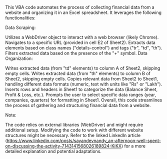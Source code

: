 This VBA code automates the process of collecting financial data from a website and organizing it in an Excel spreadsheet. It leverages the following functionalities:

Data Scraping:

Utilizes a WebDriver object to interact with a web browser (likely Chrome).
Navigates to a specific URL (provided in cell E2 of Sheet2).
Extracts data elements based on class names ("details-control") and tags ("tr", "td", "th").
Filters extracted data based on the presence of the "+" symbol.
Data Organization:

Writes extracted data (from "td" elements) to column A of Sheet2, skipping empty cells.
Writes extracted data (from "th" elements) to column B of Sheet2, skipping empty cells.
Copies relevant data from Sheet2 to Sheet1, handling different data formats (numeric, text with units like "Rs" or "Lakh").
Inserts rows and headers in Sheet1 to categorize the data (Balance Sheet, Profit & Loss, etc.).
Prompts the user to select specific data ranges (year, companies, quarters) for formatting in Sheet1.
Overall, this code streamlines the process of gathering and structuring financial data from a website.

Note:

The code relies on external libraries (WebDriver) and might require additional setup.
Modifying the code to work with different website structures might be necessary.
Refer to the linked LinkedIn article (https://www.linkedin.com/posts/sayandevnandy_an-afternoon-well-spent-on-discussing-the-activity-7143141568026189824-KiKX) for a more detailed explanation and potential adaptations.
